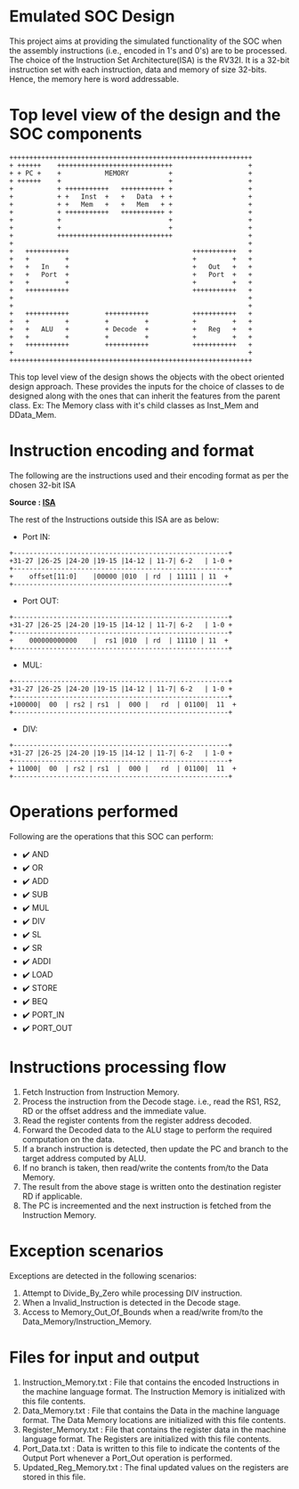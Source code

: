 # Emulated SOC Design

This project aims at providing the simulated functionality of the SOC when the assembly instructions (i.e., encoded in 1's and 0's) are to be processed.
The choice of the Instruction Set Architecture(ISA) is the RV32I. It is a 32-bit instruction set with each instruction, data and memory of size 32-bits.
Hence, the memory here is word addressable.


# Top level view of the design and the SOC components
```
+++++++++++++++++++++++++++++++++++++++++++++++++++++++++++++
+ ++++++    +++++++++++++++++++++++++++++                   +
+ + PC +    +           MEMORY          +                   +
+ ++++++    +                           +                   +
+           + +++++++++++   +++++++++++ +                   +
+           + +   Inst  +   +   Data  + +                   +
+           + +   Mem   +   +   Mem   + +                   +
+           + +++++++++++   +++++++++++ +                   +
+           +                           +                   +
+           +                           +                   +
+           +++++++++++++++++++++++++++++                   +
+                                                           +
+   +++++++++++                               +++++++++++   +
+   +         +                               +         +   +
+   +   In    +                               +   Out   +   +
+   +   Port  +                               +   Port  +   +
+   +         +                               +         +   +
+   +++++++++++                               +++++++++++   +
+                                                           +
+                                                           +
+   +++++++++++         +++++++++++           +++++++++++   +
+   +         +         +         +           +         +   +
+   +   ALU   +         + Decode  +           +   Reg   +   +
+   +         +         +         +           +         +   +
+   +++++++++++         +++++++++++           +++++++++++   +
+                                                           +
+++++++++++++++++++++++++++++++++++++++++++++++++++++++++++++
```

This top level view of the design shows the objects with the obect oriented design approach.
These provides the inputs for the choice of classes to de designed along with the ones that can inherit the features from the parent class.
Ex: The Memory class with it's child classes as Inst_Mem and DData_Mem.


# Instruction encoding and format

The following are the instructions used and their encoding format as per the chosen 32-bit ISA

**Source : [ISA](https://msyksphinz-self.github.io/riscv-isadoc/html/rvi.html#xor)**

The rest of the Instructions outside this ISA are as below:
 - Port IN:
```
+------------------------------------------------------+
+31-27 |26-25 |24-20 |19-15 |14-12 | 11-7| 6-2   | 1-0 +
+------------------------------------------------------+
+    offset[11:0]    |00000 |010  | rd  | 11111 | 11  +
+------------------------------------------------------+
```

 - Port OUT:
```
+------------------------------------------------------+
+31-27 |26-25 |24-20 |19-15 |14-12 | 11-7| 6-2   | 1-0 +
+------------------------------------------------------+
+    000000000000    |  rs1 |010  | rd  | 11110 | 11  +
+------------------------------------------------------+
```

 - MUL:
```
+------------------------------------------------------+
+31-27 |26-25 |24-20 |19-15 |14-12 | 11-7| 6-2   | 1-0 +
+------------------------------------------------------+
+100000|  00  | rs2 | rs1  |  000 |   rd  | 01100|  11  +
+------------------------------------------------------+
```

 - DIV:
```
+------------------------------------------------------+
+31-27 |26-25 |24-20 |19-15 |14-12 | 11-7| 6-2   | 1-0 +
+------------------------------------------------------+
+ 11000|  00  | rs2 | rs1  |  000 |   rd  | 01100|  11  +
+------------------------------------------------------+
```


# Operations performed
Following are the operations that this SOC can perform:
 - :heavy_check_mark: AND
 - :heavy_check_mark: OR
 - :heavy_check_mark: ADD
 - :heavy_check_mark: SUB
 - :heavy_check_mark: MUL
 - :heavy_check_mark: DIV
 - :heavy_check_mark: SL
 - :heavy_check_mark: SR
 - :heavy_check_mark: ADDI
 - :heavy_check_mark: LOAD
 - :heavy_check_mark: STORE
 - :heavy_check_mark: BEQ
 - :heavy_check_mark: PORT_IN
 - :heavy_check_mark: PORT_OUT


# Instructions processing flow
 1. Fetch Instruction from Instruction Memory.
 2. Process the instruction from the Decode stage. i.e., read the RS1, RS2, RD or the offset address and the immediate value.
 3. Read the register contents from the register address decoded.
 4. Forward the Decoded data to the ALU stage to perform the required computation on the data.
 5. If a branch instruction is detected, then update the PC and branch to the target address computed by ALU.
 6. If no branch is taken, then read/write the contents from/to the Data Memory.
 7. The result from the above stage is written onto the destination register RD if applicable.
 8. The PC is increemented and the next instruction is fetched from the Instruction Memory.


# Exception scenarios

Exceptions are detected in the following scenarios:
 1. Attempt to Divide_By_Zero while processing DIV instruction.
 2. When a Invalid_Instruction is detected in the Decode stage.
 3. Access to Memory_Out_Of_Bounds when a read/write from/to the Data_Memory/Instruction_Memory. 

# Files for input and output
1. Instruction_Memory.txt : File that contains the encoded Instructions in the machine language format. The Instruction Memory is initialized with this file contents.
2. Data_Memory.txt        : File that contains the Data in the machine language format. The Data Memory locations are initialized with this file contents.
3. Register_Memory.txt    : File that contains the register data in the machine language format. The Registers are initialized with this file contents.
4. Port_Data.txt          : Data is written to this file to indicate the contents of the Output Port whenever a Port_Out operation is performed.
5. Updated_Reg_Memory.txt : The final updated values on the registers are stored in this file.  
